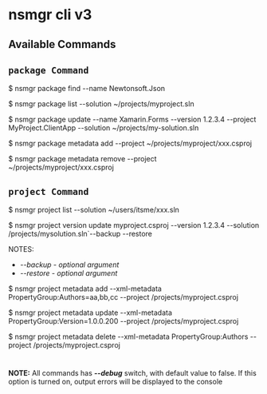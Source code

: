 # nsmgr cli v3


## Available Commands
## `package Command`
$ nsmgr package find --name Newtonsoft.Json

$ nsmgr package list --solution ~/projects/myproject.sln

$ nsmgr package update --name Xamarin.Forms --version 1.2.3.4 --project MyProject.ClientApp --solution ~/projects/my-solution.sln

$ nsmgr package metadata add --project ~/projects/myproject/xxx.csproj

$ nsmgr package metadata remove --project ~/projects/myproject/xxx.csproj

## `project Command`

$ nsmgr project list --solution ~/users/itsme/xxx.sln

$ nsmgr project version update myproject.csproj --version 1.2.3.4 --solution /projects/mysolution.sln`--backup --restore

NOTES:
* *--backup - optional argument*
* *--restore - optional argument*

$ nsmgr project metadata add --xml-metadata PropertyGroup:Authors=aa,bb,cc --project /projects/myproject.csproj

$ nsmgr project metadata update --xml-metadata PropertyGroup:Version=1.0.0.200 --project /projects/myproject.csproj

$ nsmgr project metadata delete --xml-metadata PropertyGroup:Authors --project /projects/myproject.csproj

#
**NOTE:** All commands has ***--debug*** switch, with default value to false. If this option is turned on, output errors will be displayed to the console
